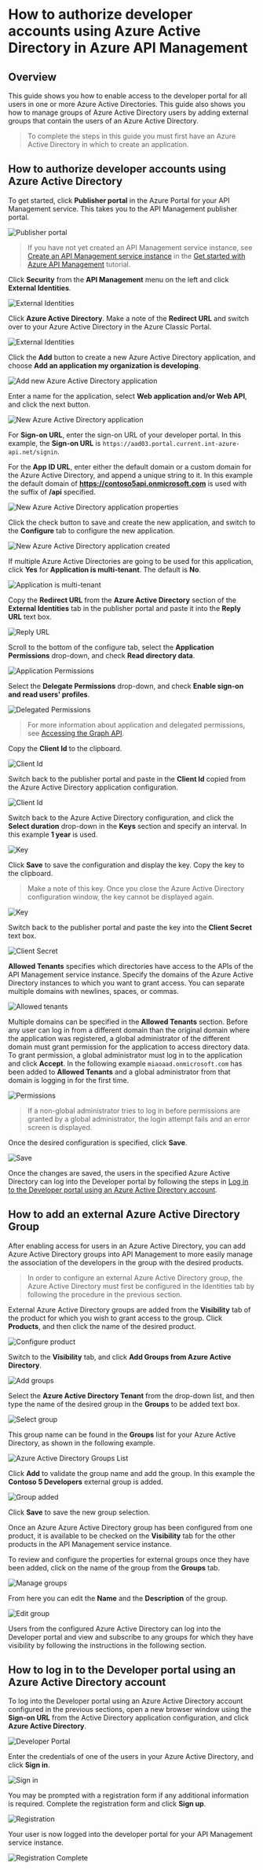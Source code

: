 <properties 
	pageTitle="How to authorize developer accounts using Azure Active Directory in Azure API Management" 
	description="Learn how to authorize users using Azure Active Directory in API Management." 
	services="api-management" 
	documentationCenter="API Management" 
	authors="steved0x" 
	manager="erikre" 
	editor=""/>

<tags 
	ms.service="api-management" 
	ms.workload="mobile" 
	ms.tgt_pltfrm="na" 
	ms.devlang="na" 
	ms.topic="article" 
	ms.date="08/24/2016" 
	ms.author="sdanie"/>

# How to authorize developer accounts using Azure Active Directory in Azure API Management


## Overview
This guide shows you how to enable access to the developer portal for all users in one or more Azure Active Directories. This guide also shows you how to manage groups of Azure Active Directory users by adding external groups that contain the users of an Azure Active Directory.

>To complete the steps in this guide you must first have an Azure Active Directory in which to create an application.

## How to authorize developer accounts using Azure Active Directory

To get started, click **Publisher portal** in the Azure Portal for your API Management service. This takes you to the API Management publisher portal.

![Publisher portal][api-management-management-console]

>If you have not yet created an API Management service instance, see [Create an API Management service instance][] in the [Get started with Azure API Management][] tutorial.

Click **Security** from the **API Management** menu on the left and click **External Identities**.

![External Identities][api-management-security-external-identities]

Click **Azure Active Directory**. Make a note of the **Redirect URL** and switch over to your Azure Active Directory in the Azure Classic Portal.

![External Identities][api-management-security-aad-new]

Click the **Add** button to create a new Azure Active Directory application, and choose **Add an application my organization is developing**.

![Add new Azure Active Directory application][api-management-new-aad-application-menu]

Enter a name for the application, select **Web application and/or Web API**, and click the next button.

![New Azure Active Directory application][api-management-new-aad-application-1]

For **Sign-on URL**, enter the sign-on URL of your developer portal. In this example, the **Sign-on URL** is `https://aad03.portal.current.int-azure-api.net/signin`. 

For the **App ID URL**, enter either the default domain or a custom domain for the Azure Active Directory, and append a unique string to it. In this example the default domain of **https://contoso5api.onmicrosoft.com** is used with the suffix of **/api** specified.

![New Azure Active Directory application properties][api-management-new-aad-application-2]

Click the check button to save and create the new application, and switch  to the **Configure** tab to configure the new application.

![New Azure Active Directory application created][api-management-new-aad-app-created]

If multiple Azure Active Directories are going to be used for this application, click **Yes** for **Application is multi-tenant**. The default is **No**.

![Application is multi-tenant][api-management-aad-app-multi-tenant]

Copy the **Redirect URL** from the **Azure Active Directory** section of the **External Identities** tab in the publisher portal and paste it into the **Reply URL** text box. 

![Reply URL][api-management-aad-reply-url]

Scroll to the bottom of the configure tab, select the **Application Permissions** drop-down, and check **Read directory data**.

![Application Permissions][api-management-aad-app-permissions]

Select the **Delegate Permissions** drop-down, and check **Enable sign-on and read users' profiles**.

![Delegated Permissions][api-management-aad-delegated-permissions]

>For more information about application and delegated permissions, see [Accessing the Graph API][].

Copy the **Client Id** to the clipboard.

![Client Id][api-management-aad-app-client-id]

Switch back to the publisher portal and paste in the **Client Id** copied from the Azure Active Directory application configuration.

![Client Id][api-management-client-id]

Switch back to the Azure Active Directory configuration, and click the **Select duration** drop-down in the **Keys** section and specify an interval. In this example **1 year** is used.

![Key][api-management-aad-key-before-save]

Click **Save** to save the configuration and display the key. Copy the key to the clipboard.

>Make a note of this key. Once you close the Azure Active Directory configuration window, the key cannot be displayed again.

![Key][api-management-aad-key-after-save]

Switch back to the publisher portal and paste the key into the **Client Secret** text box.

![Client Secret][api-management-client-secret]

**Allowed Tenants** specifies which directories have access to the APIs of the API Management service instance. Specify the domains of the Azure Active Directory instances to which you want to grant access. You can separate multiple domains with newlines, spaces, or commas.

![Allowed tenants][api-management-client-allowed-tenants]

Multiple domains can be specified in the **Allowed Tenants** section. Before any user can log in from a different domain than the original domain where the application was registered, a global administrator of the different domain must grant permission for the application to access directory data. To grant permission, a global administrator must log in to the application and click **Accept**. In the following example `miaoaad.onmicrosoft.com` has been added to **Allowed Tenants** and a global administrator from that domain is logging in for the first time.

![Permissions][api-management-permissions-form]

>If a non-global administrator tries to log in before permissions are granted by a global administrator, the login attempt fails and an error screen is displayed.

Once the desired configuration is specified, click **Save**.

![Save][api-management-client-allowed-tenants-save]

Once the changes are saved, the users in the specified Azure Active Directory can log into the Developer portal by following the steps in [Log in to the Developer portal using an Azure Active Directory account][].

## How to add an external Azure Active Directory Group

After enabling access for users in an Azure Active Directory, you can add Azure Active Directory groups into API Management to more easily manage the association of the developers in the group with the desired products.

> In order to configure an external Azure Active Directory group, the Azure Active Directory must first be configured in the Identities tab by following the procedure in the previous section. 

External Azure Active Directory groups are added from the **Visibility** tab of the product for which you wish to grant access to the group. Click **Products**, and then click the name of the desired product.

![Configure product][api-management-configure-product]

Switch to the **Visibility** tab, and click **Add Groups from Azure Active Directory**.

![Add groups][api-management-add-groups]

Select the **Azure Active Directory Tenant** from the drop-down list, and then type the name of the desired group in the **Groups** to be added text box.

![Select group][api-management-select-group]

This group name can be found in the **Groups** list for your Azure Active Directory, as shown in the following example.

![Azure Active Directory Groups List][api-management-aad-groups-list]

Click **Add** to validate the group name and add the group. In this example the **Contoso 5 Developers** external group is added. 

![Group added][api-management-aad-group-added]

Click **Save** to save the new group selection.

Once an Azure Azure Active Directory group has been configured from one product, it is available to be checked on the **Visibility** tab for the other products in the API Management service instance.

To review and configure the properties for external groups once they have been added, click on the name of the group from the **Groups** tab.

![Manage groups][api-management-groups]

From here you can edit the **Name** and the **Description** of the group.

![Edit group][api-management-edit-group]

Users from the configured Azure Active Directory can log into the Developer portal and view and subscribe to any groups for which they have visibility by following the instructions in the following section.

## How to log in to the Developer portal using an Azure Active Directory account

To log into the Developer portal using an Azure Active Directory account configured in the previous sections, open a new browser window using the **Sign-on URL** from the Active Directory application configuration, and click **Azure Active Directory**.

![Developer Portal][api-management-dev-portal-signin]

Enter the credentials of one of the users in your Azure Active Directory, and click **Sign in**.

![Sign in][api-management-aad-signin]

You may be prompted with a registration form if any additional information is required. Complete the registration form and click **Sign up**.

![Registration][api-management-complete-registration]

Your user is now logged into the developer portal for your API Management service instance.

![Registration Complete][api-management-registration-complete]



[api-management-management-console]: ./media/api-management-howto-aad/api-management-management-console.png
[api-management-security-external-identities]: ./media/api-management-howto-aad/api-management-security-external-identities.png
[api-management-security-aad-new]: ./media/api-management-howto-aad/api-management-security-aad-new.png
[api-management-new-aad-application-menu]: ./media/api-management-howto-aad/api-management-new-aad-application-menu.png
[api-management-new-aad-application-1]: ./media/api-management-howto-aad/api-management-new-aad-application-1.png
[api-management-new-aad-application-2]: ./media/api-management-howto-aad/api-management-new-aad-application-2.png
[api-management-new-aad-app-created]: ./media/api-management-howto-aad/api-management-new-aad-app-created.png
[api-management-aad-app-permissions]: ./media/api-management-howto-aad/api-management-aad-app-permissions.png
[api-management-aad-app-client-id]: ./media/api-management-howto-aad/api-management-aad-app-client-id.png
[api-management-client-id]: ./media/api-management-howto-aad/api-management-client-id.png
[api-management-aad-key-before-save]: ./media/api-management-howto-aad/api-management-aad-key-before-save.png
[api-management-aad-key-after-save]: ./media/api-management-howto-aad/api-management-aad-key-after-save.png
[api-management-client-secret]: ./media/api-management-howto-aad/api-management-client-secret.png
[api-management-client-allowed-tenants]: ./media/api-management-howto-aad/api-management-client-allowed-tenants.png
[api-management-client-allowed-tenants-save]: ./media/api-management-howto-aad/api-management-client-allowed-tenants-save.png
[api-management-aad-delegated-permissions]: ./media/api-management-howto-aad/api-management-aad-delegated-permissions.png
[api-management-dev-portal-signin]: ./media/api-management-howto-aad/api-management-dev-portal-signin.png
[api-management-aad-signin]: ./media/api-management-howto-aad/api-management-aad-signin.png
[api-management-complete-registration]: ./media/api-management-howto-aad/api-management-complete-registration.png
[api-management-registration-complete]: ./media/api-management-howto-aad/api-management-registration-complete.png
[api-management-aad-app-multi-tenant]: ./media/api-management-howto-aad/api-management-aad-app-multi-tenant.png
[api-management-aad-reply-url]: ./media/api-management-howto-aad/api-management-aad-reply-url.png
[api-management-permissions-form]: ./media/api-management-howto-aad/api-management-permissions-form.png
[api-management-configure-product]: ./media/api-management-howto-aad/api-management-configure-product.png
[api-management-add-groups]: ./media/api-management-howto-aad/api-management-add-groups.png
[api-management-select-group]: ./media/api-management-howto-aad/api-management-select-group.png
[api-management-aad-groups-list]: ./media/api-management-howto-aad/api-management-aad-groups-list.png
[api-management-aad-group-added]: ./media/api-management-howto-aad/api-management-aad-group-added.png
[api-management-groups]: ./media/api-management-howto-aad/api-management-groups.png
[api-management-edit-group]: ./media/api-management-howto-aad/api-management-edit-group.png

[How to add operations to an API]: api-management-howto-add-operations.md
[How to add and publish a product]: api-management-howto-add-products.md
[Monitoring and analytics]: api-management-monitoring.md
[Add APIs to a product]: api-management-howto-add-products.md#add-apis
[Publish a product]: api-management-howto-add-products.md#publish-product
[Get started with Azure API Management]: api-management-get-started.md
[API Management policy reference]: api-management-policy-reference.md
[Caching policies]: api-management-policy-reference.md#caching-policies
[Create an API Management service instance]: api-management-get-started.md#create-service-instance

[http://oauth.net/2/]: http://oauth.net/2/
[WebApp-GraphAPI-DotNet]: https://github.com/AzureADSamples/WebApp-GraphAPI-DotNet
[Accessing the Graph API]: http://msdn.microsoft.com/library/azure/dn132599.aspx#BKMK_Graph

[Prerequisites]: #prerequisites
[Configure an OAuth 2.0 authorization server in API Management]: #step1
[Configure an API to use OAuth 2.0 user authorization]: #step2
[Test the OAuth 2.0 user authorization in the Developer Portal]: #step3
[Next steps]: #next-steps

[Log in to the Developer portal using an Azure Active Directory account]: #Log-in-to-the-Developer-portal-using-an-Azure-Active-Directory-account

